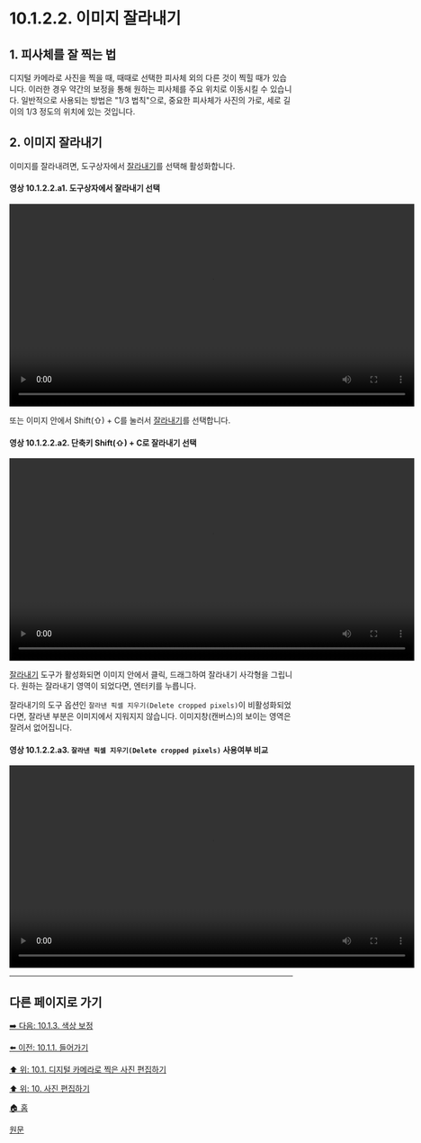 # 10.1.2.2. 이미지 잘라내기
## 1. 피사체를 잘 찍는 법
디지털 카메라로 사진을 찍을 때, 때때로 선택한 피사체 외의 다른 것이 찍힐 때가 있습니다. 이러한 경우 약간의 보정을 통해 원하는 피사체를 주요 위치로 이동시킬 수 있습니다. 일반적으로 사용되는 방법은 "1/3 법칙"으로, 중요한 피사체가 사진의 가로, 세로 길이의 1/3 정도의 위치에 있는 것입니다.

## 2. 이미지 잘라내기
이미지를 잘라내려면, 도구상자에서 [잘라내기](./14-04-04-crop.md)를 선택해 활성화합니다. 

#### 영상 10.1.2.2.a1. 도구상자에서 잘라내기 선택
<video controls="controls" width="720" src="https://github.com/wonder13662/gimp/assets/15767104/db06a431-b124-4326-9f74-cb28dadebe11"></video>

또는 이미지 안에서 Shift(⇧) + C를 눌러서 [잘라내기](./14-04-04-crop.md)를 선택합니다.

#### 영상 10.1.2.2.a2. 단축키 Shift(⇧) + C로 잘라내기 선택
<video controls="controls" width="720" src="https://github.com/wonder13662/gimp/assets/15767104/5e8906df-6e39-4a9d-9af1-59665b346255"></video>

[잘라내기](./14-04-04-crop.md) 도구가 활성화되면 이미지 안에서 클릭, 드래그하여 잘라내기 사각형을 그립니다. 원하는 잘라내기 영역이 되었다면, 엔터키를 누릅니다.

잘라내기의 도구 옵션인 `잘라낸 픽셀 지우기(Delete cropped pixels)`이 비활성화되었다면, 잘라낸 부분은 이미지에서 지워지지 않습니다. 이미지창(캔버스)의 보이는 영역은 잘려서 없어집니다.

#### 영상 10.1.2.2.a3. `잘라낸 픽셀 지우기(Delete cropped pixels)` 사용여부 비교
<video controls="controls" width="720" src="https://github.com/wonder13662/gimp/assets/15767104/9400d3fb-45e5-4332-8b9d-f4ce9e920035"></video>

***

## 다른 페이지로 가기

[➡️ 다음: 10.1.3. 색상 보정](./10-01-03-00-improving_colors.md)

[⬅️ 이전: 10.1.1. 들어가기](./10-01-01-introduction.md.md)

[⬆️ 위: 10.1. 디지털 카메라로 찍은 사진 편집하기](./10-01-00-working-with-digital-camera-photos.md)

[⬆️ 위: 10. 사진 편집하기](./10-00-enhancing-photographs.md)

[🏠 홈](./00-home.md)

[원문](https://docs.gimp.org/2.10/ko/gimp-imaging-photos.html#gimp-using-photography-improving)

